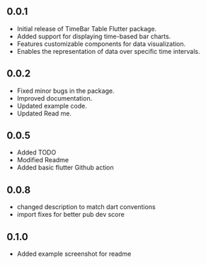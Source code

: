 ## 0.0.1

- Initial release of TimeBar Table Flutter package.
- Added support for displaying time-based bar charts.
- Features customizable components for data visualization.
- Enables the representation of data over specific time intervals.

## 0.0.2

- Fixed minor bugs in the package.
- Improved documentation.
- Updated example code.
- Updated Read me.

## 0.0.5

- Added TODO
- Modified Readme
- Added basic flutter Github action 

## 0.0.8

- changed description to match dart conventions
- import fixes for better pub dev score

## 0.1.0

- Added example screenshot for readme


